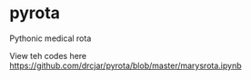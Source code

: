 pyrota
======

Pythonic medical rota

View teh codes here https://github.com/drcjar/pyrota/blob/master/marysrota.ipynb
